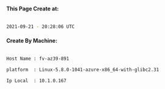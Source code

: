 
   
#### This Page Create at:

```bash

2021-09-21 - 20:28:06 UTC

```

#### Create By Machine:

```bash

Host Name : fv-az39-891

platform  : Linux-5.8.0-1041-azure-x86_64-with-glibc2.31

Ip Local  : 10.1.0.167

```

